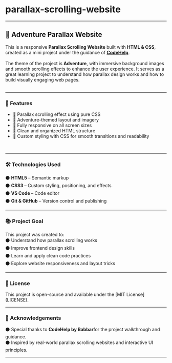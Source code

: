 # parallax-scrolling-website


---

## 🌄 Adventure Parallax Website

This is a responsive **Parallax Scrolling Website** built with **HTML & CSS**, created as a mini project under the guidance of **[CodeHelp](https://www.youtube.com/@CodeHelp)**.
<br><br>
The theme of the project is **Adventure**, with immersive background images and smooth scrolling effects to enhance the user experience. It serves as a great learning project to understand how parallax design works and how to build visually engaging web pages.
<br><br>
<hr>

### 🚀 Features

* 🌌 Parallax scrolling effect using pure CSS
  <br>
* 🧭 Adventure-themed layout and imagery<br>
* 📱 Fully responsive on all screen sizes<br>
* 🎯 Clean and organized HTML structure<br>
* 🎨 Custom styling with CSS for smooth transitions and readability<br>
<br>
<hr>
<h3>🛠️ Technologies Used</h3>
⚫️ <strong>HTML5</strong> – Semantic markup<br>
⚫️ <strong> CSS3 </strong>– Custom styling, positioning, and effects<br>
⚫️ <strong>VS Code </strong> – Code editor<br>
⚫️ <strong>Git & GitHub</strong> – Version control and publishing
<br>
<hr>
<h3>📚 Project Goal</h3>
This project was created to:
<br>
⚫️ Understand how parallax scrolling works<br>
⚫️ Improve frontend design skills<br>
⚫️ Learn and apply clean code practices<br>
⚫️ Explore website responsiveness and layout tricks<br>
<hr>
<h3>📄 License</h3>
This project is open-source and available under the [MIT License](LICENSE).
<br>
<hr>
<h3>🙌 Acknowledgements</h3>
⚫️ Special thanks to <strong>CodeHelp by Babbar</strong>for the project walkthrough and guidance.<br>
⚫️ Inspired by real-world parallax scrolling websites and interactive UI principles.<br>
<hr>


